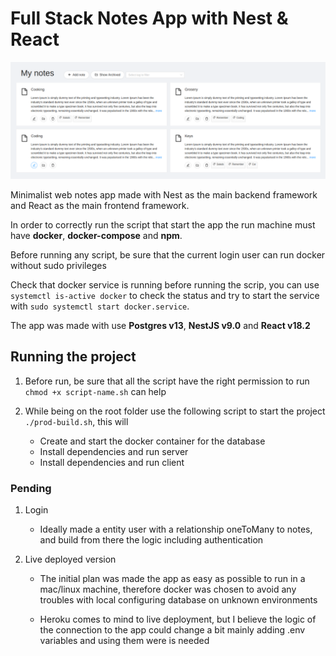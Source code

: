 # Full Stack Notes App with Nest & React

![appImg](front/public/APP.png)

Minimalist web notes app made with Nest as the main backend framework and React as the main frontend framework.

In order to correctly run the script that start the app the run machine must have __docker__, __docker-compose__ and __npm__.

Before running any script, be sure that the current login user can run docker without sudo privileges

Check that docker service is running before running the scrip, you can use `systemctl is-active docker` to check the status and try to start the service with `sudo systemctl start docker.service`.

The app was made with use __Postgres v13__, __NestJS v9.0__ and __React v18.2__

## Running the project

1. Before run, be sure that all the script have the right permission to run `chmod +x script-name.sh` can help

2. While being on the root folder use the following script to start the project `./prod-build.sh`, this will

    - Create and start the docker container for the database
    - Install dependencies and run server
    - Install dependencies and run client

### Pending

1. Login

    - Ideally made a entity user with a relationship oneToMany to notes, and build from there the logic including authentication

2. Live deployed version

    - The initial plan was made the app as easy as possible to run in a mac/linux machine, therefore docker was chosen to avoid any troubles with local configuring database on unknown environments

    - Heroku comes to mind to live deployment, but I believe the logic of the connection to the app could change a bit mainly adding .env variables and using them were is needed
